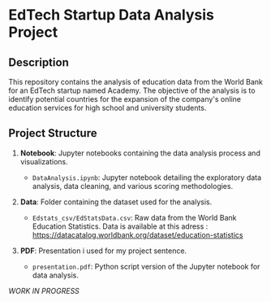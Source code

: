 # EdTech Startup Data Analysis Project

## Description
This repository contains the analysis of education data from the World Bank for an EdTech startup named Academy. The objective of the analysis is to identify potential countries for the expansion of the company's online education services for high school and university students.

## Project Structure
1. **Notebook**: Jupyter notebooks containing the data analysis process and visualizations.
    - `DataAnalysis.ipynb`: Jupyter notebook detailing the exploratory data analysis, data cleaning, and various scoring methodologies.
  
2. **Data**: Folder containing the dataset used for the analysis.
    - `Edstats_csv/EdStatsData.csv`: Raw data from the World Bank Education Statistics. Data is available at this adress : https://datacatalog.worldbank.org/dataset/education-statistics

3. **PDF**: Presentation i used for my project sentence.
    - `presentation.pdf`: Python script version of the Jupyter notebook for data analysis.
  
_WORK IN PROGRESS_
